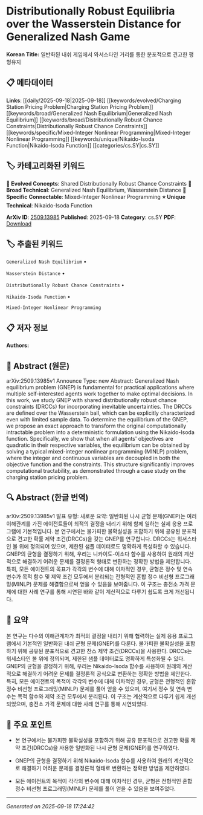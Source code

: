 
# Distributionally Robust Equilibria over the Wasserstein Distance for Generalized Nash Game

**Korean Title:** 일반화된 내쉬 게임에서 와서스타인 거리를 통한 분포적으로 견고한 평형유지

## 📋 메타데이터

**Links**: [[daily/2025-09-18|2025-09-18]] [[keywords/evolved/Charging Station Pricing Problem|Charging Station Pricing Problem]] [[keywords/broad/Generalized Nash Equilibrium|Generalized Nash Equilibrium]] [[keywords/broad/Distributionally Robust Chance Constraints|Distributionally Robust Chance Constraints]] [[keywords/specific/Mixed-Integer Nonlinear Programming|Mixed-Integer Nonlinear Programming]] [[keywords/unique/Nikaido-Isoda Function|Nikaido-Isoda Function]] [[categories/cs.SY|cs.SY]]

## 🏷️ 카테고리화된 키워드
**🚀 Evolved Concepts**: Shared Distributionally Robust Chance Constraints
**🔬 Broad Technical**: Generalized Nash Equilibrium, Wasserstein Distance
**🔗 Specific Connectable**: Mixed-Integer Nonlinear Programming
**⭐ Unique Technical**: Nikaido-Isoda Function

**ArXiv ID**: [2509.13985](https://arxiv.org/abs/2509.13985)
**Published**: 2025-09-18
**Category**: cs.SY
**PDF**: [Download](https://arxiv.org/pdf/2509.13985.pdf)


## 🏷️ 추출된 키워드



`Generalized Nash Equilibrium` • 

`Wasserstein Distance` • 

`Distributionally Robust Chance Constraints` • 

`Nikaido-Isoda Function` • 

`Mixed-Integer Nonlinear Programming`



## 📋 저자 정보

**Authors:** 

## 📄 Abstract (원문)

arXiv:2509.13985v1 Announce Type: new 
Abstract: Generalized Nash equilibrium problem (GNEP) is fundamental for practical applications where multiple self-interested agents work together to make optimal decisions. In this work, we study GNEP with shared distributionally robust chance constraints (DRCCs) for incorporating inevitable uncertainties. The DRCCs are defined over the Wasserstein ball, which can be explicitly characterized even with limited sample data. To determine the equilibrium of the GNEP, we propose an exact approach to transform the original computationally intractable problem into a deterministic formulation using the Nikaido-Isoda function. Specifically, we show that when all agents' objectives are quadratic in their respective variables, the equilibrium can be obtained by solving a typical mixed-integer nonlinear programming (MINLP) problem, where the integer and continuous variables are decoupled in both the objective function and the constraints. This structure significantly improves computational tractability, as demonstrated through a case study on the charging station pricing problem.

## 🔍 Abstract (한글 번역)

arXiv:2509.13985v1 발표 유형: 새로운
요약: 일반화된 나시 균형 문제(GNEP)는 여러 이해관계를 가진 에이전트들이 최적의 결정을 내리기 위해 함께 일하는 실제 응용 프로그램에 기본적입니다. 본 연구에서는 불가피한 불확실성을 포함하기 위해 공유된 분포적으로 견고한 확률 제약 조건(DRCCs)을 갖는 GNEP를 연구합니다. DRCCs는 워서스타인 볼 위에 정의되어 있으며, 제한된 샘플 데이터로도 명확하게 특성화할 수 있습니다. GNEP의 균형을 결정하기 위해, 우리는 니카이도-이소다 함수를 사용하여 원래의 계산적으로 해결하기 어려운 문제를 결정론적 형태로 변환하는 정확한 방법을 제안합니다. 특히, 모든 에이전트의 목표가 각각의 변수에 대해 이차적인 경우, 균형은 정수 및 연속 변수가 목적 함수 및 제약 조건 모두에서 분리되는 전형적인 혼합 정수 비선형 프로그래밍(MINLP) 문제를 해결함으로써 얻을 수 있음을 보여줍니다. 이 구조는 충전소 가격 문제에 대한 사례 연구를 통해 시연된 바와 같이 계산적으로 다루기 쉽도록 크게 개선됩니다.

## 📝 요약

본 연구는 다수의 이해관계자가 최적의 결정을 내리기 위해 협력하는 실제 응용 프로그램에서 기본적인 일반화된 내쉬 균형 문제(GNEP)를 다룬다. 불가피한 불확실성을 포함하기 위해 공유된 분포적으로 견고한 찬스 제약 조건(DRCCs)을 사용한다. DRCCs는 워세스타인 볼 위에 정의되며, 제한된 샘플 데이터로도 명확하게 특성화될 수 있다. GNEP의 균형을 결정하기 위해, 우리는 Nikaido-Isoda 함수를 사용하여 원래의 계산적으로 해결하기 어려운 문제를 결정론적 공식으로 변환하는 정확한 방법을 제안한다. 특히, 모든 에이전트의 목적이 각각의 변수에 대해 이차적인 경우, 균형은 전형적인 혼합정수 비선형 프로그래밍(MINLP) 문제를 풀어 얻을 수 있으며, 여기서 정수 및 연속 변수는 목적 함수와 제약 조건 모두에서 분리된다. 이 구조는 계산적으로 다루기 쉽게 개선되었으며, 충전소 가격 문제에 대한 사례 연구를 통해 시연되었다.

## 🎯 주요 포인트


- 본 연구에서는 불가피한 불확실성을 포함하기 위해 공유 분포적으로 견고한 확률 제약 조건(DRCCs)을 사용한 일반화된 나시 균형 문제(GNEP)를 연구하였다.

- GNEP의 균형을 결정하기 위해 Nikaido-Isoda 함수를 사용하여 원래의 계산적으로 해결하기 어려운 문제를 결정론적 형태로 변환하는 정확한 방법을 제안하였다.

- 모든 에이전트의 목적이 각각의 변수에 대해 이차적인 경우, 균형은 전형적인 혼합정수 비선형 프로그래밍(MINLP) 문제를 풀어 얻을 수 있음을 보여주었다.


---

*Generated on 2025-09-18 17:24:42*
